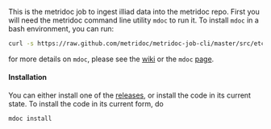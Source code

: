 This is the metridoc job to ingest illiad data into the metridoc repo.  First you will need the metridoc 
command line utility `mdoc` to run it.  To install `mdoc` in a bash environment, you can run:

```bash
curl -s https://raw.github.com/metridoc/metridoc-job-cli/master/src/etc/install-mdoc.sh | sh
```

for more details on `mdoc`, please see the [wiki](https://github.com/metridoc/metridoc-wiki/wiki) or the
`mdoc` [page](https://github.com/metridoc/metridoc-job-cli).

#### Installation

You can either install one of the [releases](https://github.com/metridoc/metridoc-job-illiad/releases), or install the
code in its current state.  To install the code in its current form, do 

```bash
mdoc install 
```




